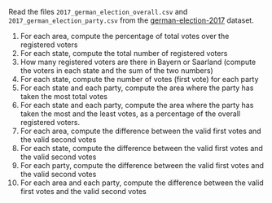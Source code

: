 Read the files `2017_german_election_overall.csv` and `2017_german_election_party.csv` from the [german-election-2017](https://github.com/gdv/foundationsCS-2018/blob/master/ex-data/german-election-2017/) dataset.


1.  For each area, compute the percentage of total  votes over the registered voters
1.  For each state, compute the total number of registered voters
1.  How many registered voters are there in Bayern or Saarland (compute the voters in each state and the sum of the two numbers)
1.  For each state, compute the number of votes (first vote) for each party
1.  For each state and each party, compute the area where the party has taken the most total votes
1.  For each state and each party, compute the area where the party has taken the most and the least votes, as a percentage of the overall registered voters.
1.  For each area, compute the difference between the valid first votes and the valid second votes
1.  For each state, compute the difference between the valid first votes and the valid second votes
1.  For each party, compute the difference between the valid first votes and the valid second votes
1.  For each area and each party, compute the difference between the valid first votes and the valid second votes
